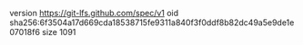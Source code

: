 version https://git-lfs.github.com/spec/v1
oid sha256:6f3504a17d669cda18538715fe9311a840f3f0ddf8b82dc49a5e9de1e07018f6
size 1091
